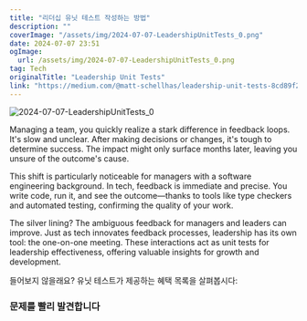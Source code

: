 ```yaml
---
title: "리더십 유닛 테스트 작성하는 방법"
description: ""
coverImage: "/assets/img/2024-07-07-LeadershipUnitTests_0.png"
date: 2024-07-07 23:51
ogImage: 
  url: /assets/img/2024-07-07-LeadershipUnitTests_0.png
tag: Tech
originalTitle: "Leadership Unit Tests"
link: "https://medium.com/@matt-schellhas/leadership-unit-tests-8cd89f271181"
---
```



![2024-07-07-LeadershipUnitTests_0](/assets/img/2024-07-07-LeadershipUnitTests_0.png)

Managing a team, you quickly realize a stark difference in feedback loops. It's slow and unclear. After making decisions or changes, it's tough to determine success. The impact might only surface months later, leaving you unsure of the outcome's cause.

This shift is particularly noticeable for managers with a software engineering background. In tech, feedback is immediate and precise. You write code, run it, and see the outcome—thanks to tools like type checkers and automated testing, confirming the quality of your work.

The silver lining? The ambiguous feedback for managers and leaders can improve. Just as tech innovates feedback processes, leadership has its own tool: the one-on-one meeting. These interactions act as unit tests for leadership effectiveness, offering valuable insights for growth and development.

<div class="content-ad"></div>

들어보지 않을래요? 유닛 테스트가 제공하는 혜택 목록을 살펴봅시다:

### 문제를 빨리 발견합니다